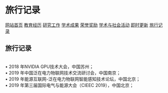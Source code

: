 # 旅行记录
<a href="/index.html">网站首页</a>
<a href="/jiaoyu.html">教育经历</a>
<a href="/yanjiugongzuo.html">研究工作</a>
<a href="/xueshuchengguo.html">学术成果</a>
<a href="/rongyujiangli.html">荣誉奖励</a>
<a href="/xueshuhuodong.html">学术与社会活动</a>
<a href="/jishigengxin.html">即时更新</a>
<a href="/qita.html">旅行记录</a>

## 旅行记录
<br/>• 2018 年NVIDIA GPU技术大会，中国苏州；
<br/>• 2019 年中国泛在电力物联网技术交流研讨会，中国南京；
<br/>• 2019 年能源互联网-泛在电力物联网智能感知技术论坛，中国北京；
<br/>• 2019 年第三届国际电气与能源大会（CIEEC 2019），中国北京；
